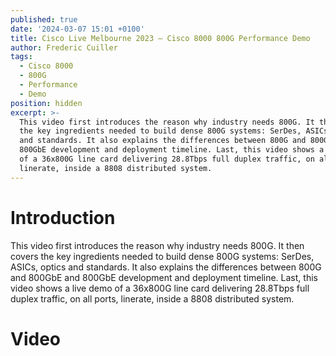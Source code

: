 ```yaml
---
published: true
date: '2024-03-07 15:01 +0100'
title: Cisco Live Melbourne 2023 – Cisco 8000 800G Performance Demo
author: Frederic Cuiller
tags:
  - Cisco 8000
  - 800G
  - Performance
  - Demo
position: hidden
excerpt: >-
  This video first introduces the reason why industry needs 800G. It then covers
  the key ingredients needed to build dense 800G systems: SerDes, ASICs, optics
  and standards. It also explains the differences between 800G and 800GbE and
  800GbE development and deployment timeline. Last, this video shows a live demo
  of a 36x800G line card delivering 28.8Tbps full duplex traffic, on all ports,
  linerate, inside a 8808 distributed system.
---
```

# Introduction

This video first introduces the reason why industry needs 800G. It then covers the key ingredients needed to build dense 800G systems: SerDes, ASICs, optics and standards. It also explains the differences between 800G and 800GbE and 800GbE development and deployment timeline. Last, this video shows a live demo of a 36x800G line card delivering 28.8Tbps full duplex traffic, on all ports, linerate, inside a 8808 distributed system.

# Video



